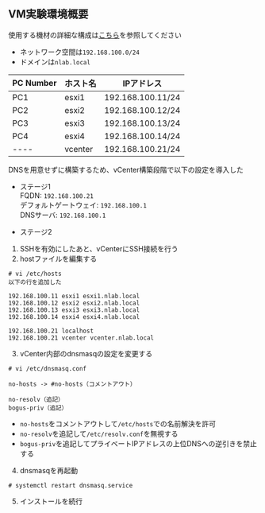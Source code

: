 ## VM実験環境概要

使用する機材の詳細な構成は[こちら](00-VM-Machines.md)を参照してください
- ネットワーク空間は`192.168.100.0/24`
- ドメインは`nlab.local`

| PC Number | ホスト名 | IPアドレス |
| ---- | ---- | ---- |
| PC1 | esxi1 | 192.168.100.11/24 |
| PC2 | esxi2 | 192.168.100.12/24 |
| PC3 | esxi3 | 192.168.100.13/24 |
| PC4 | esxi4 | 192.168.100.14/24 |
| ---- | vcenter | 192.168.100.21/24 |

DNSを用意せずに構築するため、vCenter構築段階で以下の設定を導入した

- ステージ1  
FQDN: `192.168.100.21`  
デフォルトゲートウェイ: `192.168.100.1`  
DNSサーバ: `192.168.100.1`

- ステージ2  
1. SSHを有効にしたあと、vCenterにSSH接続を行う
2. hostファイルを編集する  
```
# vi /etc/hosts
以下の行を追加した

192.168.100.11 esxi1 esxi1.nlab.local
192.168.100.12 esxi2 esxi2.nlab.local
192.168.100.13 esxi3 esxi3.nlab.local
192.168.100.14 esxi4 esxi4.nlab.local

192.168.100.21 localhost
192.168.100.21 vcenter vcenter.nlab.local
```

3. vCenter内部のdnsmasqの設定を変更する
```
# vi /etc/dnsmasq.conf

no-hosts -> #no-hosts（コメントアウト）

no-resolv（追記）
bogus-priv（追記）

```
- `no-hosts`をコメントアウトして`/etc/hosts`での名前解決を許可
- `no-resolv`を追記して`/etc/resolv.conf`を無視する
- `bogus-priv`を追記してプライベートIPアドレスの上位DNSへの逆引きを禁止する

4. dnsmasqを再起動
```
# systemctl restart dnsmasq.service
```

5. インストールを続行
